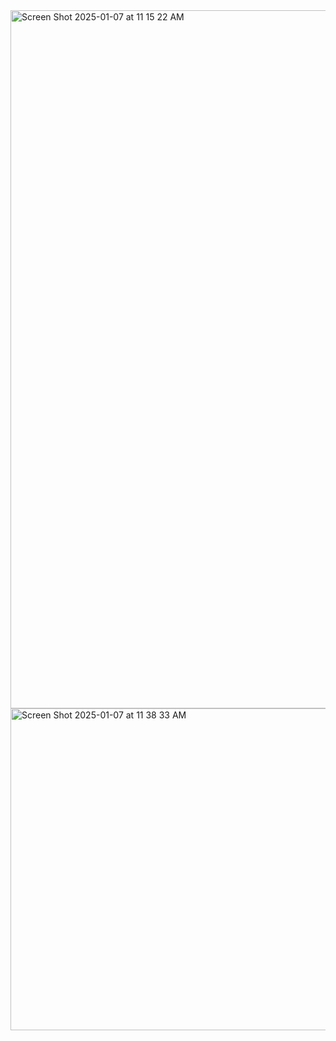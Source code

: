 <img width="1117" alt="Screen Shot 2025-01-07 at 11 15 22 AM" src="https://github.com/user-attachments/assets/02c4b8d1-ddf9-4d08-8494-327832feaedf" />

<img width="515" alt="Screen Shot 2025-01-07 at 11 38 33 AM" src="https://github.com/user-attachments/assets/59127bef-cdc7-435a-a299-873697aebd74" />
